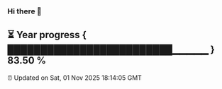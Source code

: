 ### Hi there 👋
⏳ Year progress { █████████████████████████▁▁▁▁▁ } 83.50 %
---
⏰ Updated on Sat, 01 Nov 2025 18:14:05 GMT

